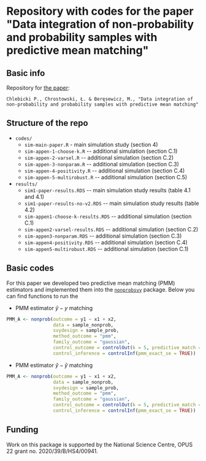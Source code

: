 # Repository with codes for the paper "Data integration of non-probability and probability samples with predictive mean matching"

## Basic info

Repository for [the paper](paper/paper-pmm.pdf):

```         
Chlebicki P., Chrostowski, Ł. & Beręsewicz, M., "Data integration of non-probability and probability samples with predictive mean matching"
```

## Structure of the repo

+ `codes/`
   + `sim-main-paper.R` - main simulation study (section 4)
   + `sim-appen-1-choose-k.R` -- additional simulation (section C.1)
   + `sim-appen-2-varsel.R` -- additional simulation (section C.2) 
   + `sim-appen-3-nonparam.R` -- additional simulation (section C.3)
   + `sim-appen-4-positivity.R` -- additional simulation (section C.4)
   + `sim-appen-5-multirobust.R` -- additional simulation (section C.5)
+ `results/`
   + `sim1-paper-results.RDS` -- main simulation study results (table 4.1 and 4.1)
   + `sim1-paper-results-no-v2.RDS` --  main simulation study results (table 4.2) 
   + `sim-appen1-choose-k-results.RDS`  -- additional simulation (section C.1)
   + `sim-appen2-varsel-results.RDS`  -- additional simulation (section C.2)
   + `sim-appen3-nonparam.RDS` -- additional simulation (section C.3)
   + `sim-appen4-positivity.RDS` -- additional simulation (section C.4)
   + `sim-appen5-multirobust.RDS` -- additional simulation (section C.1)

## Basic codes

For this paper we developed two predictive mean matching (PMM) estimators and implemented them into the [`nonprobsvy`](https://github.com/ncn-foreigners/nonprobsvy) package. Below you can find functions to run the

-   PMM estimator $\hat{y}-y$ matching

```r
PMM_A <- nonprob(outcome = y1 ~ x1 + x2,
                 data = sample_nonprob,
                 svydesign = sample_prob,
                 method_outcome = "pmm",
                 family_outcome = "gaussian",
                 control_outcome = controlOut(k = 5, predictive_match = 1),
                 control_inference = controlInf(pmm_exact_se = TRUE))
```

-   PMM estimator $\hat{y}-\hat{y}$ matching

```r
PMM_A <- nonprob(outcome = y1 ~ x1 + x2,
                 data = sample_nonprob,
                 svydesign = sample_prob,
                 method_outcome = "pmm",
                 family_outcome = "gaussian",
                 control_outcome = controlOut(k = 5, predictive_match = 2),
                 control_inference = controlInf(pmm_exact_se = TRUE))
```

## Funding

Work on this package is supported by the National Science Centre, OPUS 22 grant no. 2020/39/B/HS4/00941.

